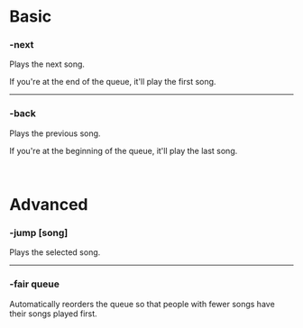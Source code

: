 # Basic

### -next
Plays the next song.

If you're at the end of the queue, it'll play the first song.

---

### -back
Plays the previous song.

If you're at the beginning of the queue, it'll play the last song.

<br>

# Advanced

### -jump [song]
Plays the selected song.

---

### -fair queue
Automatically reorders the queue so that people with fewer songs have their songs played first.
